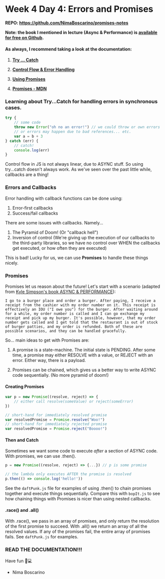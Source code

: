 # Week 4 Day 4: Errors and Promises

**REPO: https://github.com/NimaBoscarino/promises-notes**

**Note: the book I mentioned in lecture (Async & Performance) is [available for free on Github](https://github.com/getify/You-Dont-Know-JS/tree/master/async%20%26%20performance).**

#### As always, I recommend taking a look at the documentation:

1. [**Try ... Catch**](https://developer.mozilla.org/en-US/docs/Web/JavaScript/Reference/Statements/try...catch)

2. [**Control Flow & Error Handling**](https://developer.mozilla.org/en-US/docs/Web/JavaScript/Guide/Control_flow_and_error_handling)

3. [**Using Promises**](https://developer.mozilla.org/en-US/docs/Web/JavaScript/Guide/Using_promises)

4. [**Promises - MDN**](https://developer.mozilla.org/en-US/docs/Web/JavaScript/Reference/Global_Objects/Promise)


### Learning about Try...Catch for handling errors in synchronous cases.
```js
try {
    // some code
    throw new Error("oh no an error!") // we could throw or own errors
    // or errors may happen due to bad references... etc.    
    var a = b + 3
} catch (err) {
    // catch!
    console.log(err)
}
```

Control flow in JS is not always linear, due to ASYNC stuff. So using try...catch doesn't always work. As we've seen over the past little while,
callbacks are a thing! 

### Errors and Callbacks
Error handling with callback functions can be done using:

1) Error-first callbacks
2) Success/fail callbacks

There are some issues with callbacks. Namely...

1) The Pyramid of Doom! (Or "callback hell")
2) Inversion of control (We're giving up the execution of our callbacks to the third-party libraries, so we have no control over WHEN the callbacks get executed, or how often they are executed)

This is bad! Lucky for us, we can use **Promises** to handle these things nicely.

### Promises

Promises let us reason about the future! Let's start with a scenario (adapted from [Kyle Simpson's book ASYNC & PERFORMANCE](https://github.com/getify/You-Dont-Know-JS/tree/master/async%20%26%20performance)):
    
    I go to a burger place and order a burger. After paying, I receive a receipt from the cashier with my order number on it. This receipt is effectively an IOU ("I owe you") for the burger. After waiting around for a while, my order number is called and I can go exchange my receipt and pick up my burger. It's possible, however, that my order number gets called and I get told that the restaurant is out of stock of burger patties, and my order is refunded. Both of these are possible scenarios, and they can be handled gracefully.

So... main ideas to get with Promises are:

1) A promise is a state-machine. The initial state is PENDING. After some time, a promise may either RESOLVE with a value, or REJECT with an error. Either way, there is a payload.

2) Promises can be chained, which gives us a better way to write ASYNC code sequentially. (No more pyramid of doom!)

#### Creating Promises

```js
var p = new Promise((resolve, reject) => {
    // either call resolve(someValue) or reject(someError)
})

// short-hand for immediately resolved promise
var resolvedPromise = Promise.resolve("Woo!")
// short-hand for immediately rejected promise
var resolvedPromise = Promise.reject("Boooo!")
```

#### Then and Catch

Sometimes we want some code to execute *after* a section of ASYNC code. With promises, we can use .then().

```js
p = new Promise((resolve, reject) => {...}) // p is some promise

// the lambda only executes AFTER the promise is resolved
p.then(() => console.log('hello!')) 
```

See the `daftPunk.js` file for examples of using .then() to chain promises together and execute things sequentially. Compare this with `bopIt.js` to see how chaining things with Promises is nicer than using nested callbacks.

#### .race() and .all()

With .race(), we pass in an array of promises, and only return the resolution of the first promise to succeed. With .all() we return an array of all the resolved values. If any of the promises fail, the entire array of promises fails. See `daftPunk.js` for examples.

### READ THE DOCUMENTATION!!!
Have fun 🤖💻
- Nima Boscarino



